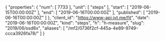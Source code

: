 {
  "properties": {
    "num": [
      7733
    ],
    "unit": [
      "steps"
    ],
    "start": [
      "2019-06-15T00:00:00Z"
    ],
    "end": [
      "2019-06-16T00:00:00Z"
    ],
    "published": [
      "2019-06-16T00:00:00Z"
    ]
  },
  "client_id": "https://www-api.jvt.me/fit",
  "date": "2019-06-16T00:00:00Z",
  "kind": "steps",
  "h": "h-measure",
  "slug": "2019/06/ssd8x",
  "aliases": [
    "/mf2/0736f2cf-445a-4e89-9749-ccca3926fa78/"
  ]
}
